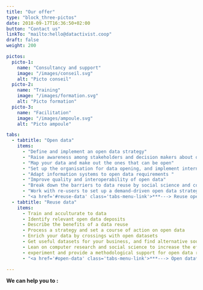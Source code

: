 ```yaml
---
title: "Our offer"
type: "block_three-pictos"
date: 2018-09-17T16:36:50+02:00
button: "Contact us"
linkTo: "mailto:hello@datactivist.coop"
draft: false
weight: 200

pictos: 
  picto-1: 
    name: "Consultancy and support"
    image: "/images/conseil.svg"
    alt: "Picto conseil"
  picto-2: 
    name: "Training"
    image: "/images/formation.svg"
    alt: "Picto formation"
  picto-3: 
    name: "Facilitation"
    image: "/images/ampoule.svg"
    alt: "Picto ampoule"

tabs:
  - tabtitle: "Open data"
    items:
      - "Define and implement an open data strategy"
      - "Raise awareness among stakeholders and decision makers about data and open data culture"
      - "Map your data and make out the ones that can be open"
      - "Set up the organisation for data opening, and implement internal processes"
      - "Adapt information systems to open data requirements "
      - "Improve quality and interoperability of open data"
      - "Break down the barriers to data reuse by social science and computer science"
      - "Work with re-users to set up a demand-driven open data strategy."
      - "<a href='#reuse-data' class='tabs-menu-link'>***---> Reuse open data***</a>"
  - tabtitle: "Reuse data"
    items:
      - Train and acculturate to data
      - Identify relevant open data deposits 
      - Describe the benefits of a data reuse
      - Process a strategy and set a course of action on open data
      - Enrich your data by crossings with open datasets
      - Get useful datasets for your business, and find alternative sources of data
      - Lean on computer research and social science to increase the efficiency of open data
      - experiment and provide a methodological support for open data reuse
      - "<a href='#open-data' class='tabs-menu-link'>***---> Open data***</a>"

---
```


**We can help you to :**
